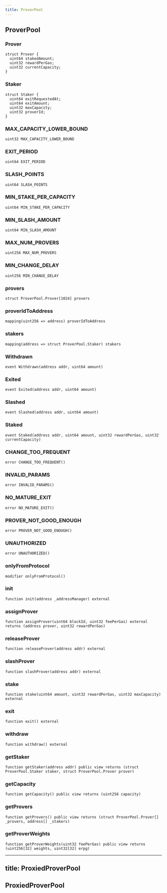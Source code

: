 ```yaml
---
title: ProverPool
---
```


## ProverPool

### Prover

```solidity
struct Prover {
  uint64 stakedAmount;
  uint32 rewardPerGas;
  uint32 currentCapacity;
}
```

### Staker

```solidity
struct Staker {
  uint64 exitRequestedAt;
  uint64 exitAmount;
  uint32 maxCapacity;
  uint32 proverId;
}
```

### MAX_CAPACITY_LOWER_BOUND

```solidity
uint32 MAX_CAPACITY_LOWER_BOUND
```

### EXIT_PERIOD

```solidity
uint64 EXIT_PERIOD
```

### SLASH_POINTS

```solidity
uint64 SLASH_POINTS
```

### MIN_STAKE_PER_CAPACITY

```solidity
uint64 MIN_STAKE_PER_CAPACITY
```

### MIN_SLASH_AMOUNT

```solidity
uint64 MIN_SLASH_AMOUNT
```

### MAX_NUM_PROVERS

```solidity
uint256 MAX_NUM_PROVERS
```

### MIN_CHANGE_DELAY

```solidity
uint256 MIN_CHANGE_DELAY
```

### provers

```solidity
struct ProverPool.Prover[1024] provers
```

### proverIdToAddress

```solidity
mapping(uint256 => address) proverIdToAddress
```

### stakers

```solidity
mapping(address => struct ProverPool.Staker) stakers
```

### Withdrawn

```solidity
event Withdrawn(address addr, uint64 amount)
```

### Exited

```solidity
event Exited(address addr, uint64 amount)
```

### Slashed

```solidity
event Slashed(address addr, uint64 amount)
```

### Staked

```solidity
event Staked(address addr, uint64 amount, uint32 rewardPerGas, uint32 currentCapacity)
```

### CHANGE_TOO_FREQUENT

```solidity
error CHANGE_TOO_FREQUENT()
```

### INVALID_PARAMS

```solidity
error INVALID_PARAMS()
```

### NO_MATURE_EXIT

```solidity
error NO_MATURE_EXIT()
```

### PROVER_NOT_GOOD_ENOUGH

```solidity
error PROVER_NOT_GOOD_ENOUGH()
```

### UNAUTHORIZED

```solidity
error UNAUTHORIZED()
```

### onlyFromProtocol

```solidity
modifier onlyFromProtocol()
```

### init

```solidity
function init(address _addressManager) external
```

### assignProver

```solidity
function assignProver(uint64 blockId, uint32 feePerGas) external returns (address prover, uint32 rewardPerGas)
```

### releaseProver

```solidity
function releaseProver(address addr) external
```

### slashProver

```solidity
function slashProver(address addr) external
```

### stake

```solidity
function stake(uint64 amount, uint32 rewardPerGas, uint32 maxCapacity) external
```

### exit

```solidity
function exit() external
```

### withdraw

```solidity
function withdraw() external
```

### getStaker

```solidity
function getStaker(address addr) public view returns (struct ProverPool.Staker staker, struct ProverPool.Prover prover)
```

### getCapacity

```solidity
function getCapacity() public view returns (uint256 capacity)
```

### getProvers

```solidity
function getProvers() public view returns (struct ProverPool.Prover[] _provers, address[] _stakers)
```

### getProverWeights

```solidity
function getProverWeights(uint32 feePerGas) public view returns (uint256[32] weights, uint32[32] erpg)
```

---

## title: ProxiedProverPool

## ProxiedProverPool
